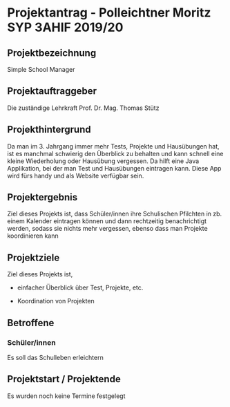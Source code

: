 # Projektantrag - Polleichtner Moritz SYP 3AHIF 2019/20

## Projektbezeichnung

Simple School Manager

## Projektauftraggeber

Die zuständige Lehrkraft Prof. Dr. Mag. Thomas Stütz 

## Projekthintergrund

Da man im 3. Jahrgang immer mehr Tests, Projekte und Hausübungen hat, ist es manchmal schwierig den Überblick zu behalten und kann schnell eine kleine Wiederholung oder Hausübung vergessen.
Da hilft eine Java Applikation, bei der man Test und Hausübungen eintragen kann. Diese App wird fürs handy und als Website verfügbar sein.

## Projektergebnis

Ziel dieses Projekts ist, dass Schüler/innen ihre Schulischen Pfilchten in zb. einem Kalender eintragen können und dann rechtzeitig benachrichtigt werden, sodass sie nichts mehr vergessen, ebenso dass man Projekte koordinieren kann

## Projektziele

Ziel dieses Projekts ist,

* einfacher Überblick über Test, Projekte, etc.

* Koordination von Projekten

## Betroffene

### Schüler/innen

Es soll das Schulleben erleichtern

## Projektstart / Projektende

Es wurden noch keine Termine festgelegt
